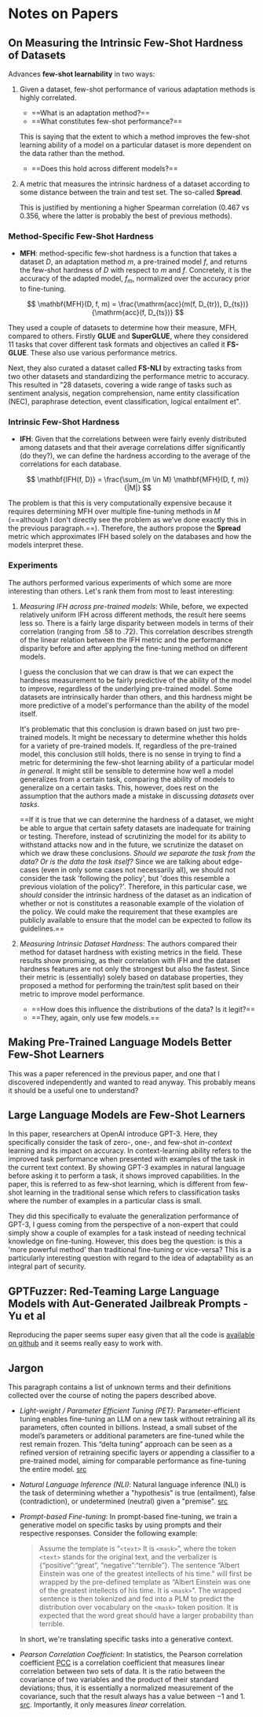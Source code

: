 # Notes on Papers

## On Measuring the Intrinsic Few-Shot Hardness of Datasets

Advances **few-shot learnability** in two ways:

1. Given a dataset, few-shot performance of various adaptation methods is highly
   correlated.

   - ==What is an adaptation method?==
   - ==What constitutes few-shot performance?==

   This is saying that the extent to which a method improves the few-shot
   learning ability of a model on a particular dataset is more dependent on the
   data rather than the method.

   - ==Does this hold across different models?==

2. A metric that measures the intrinsic hardness of a dataset according to some
   distance between the train and test set. The so-called **Spread**.

   This is justified by mentioning a higher Spearman correlation (0.467 vs
   0.356, where the latter is probably the best of previous methods).

### Method-Specific Few-Shot Hardness

- **MFH**: method-specific few-shot hardness is a function that takes a dataset
  $D$, an adaptation method $m$, a pre-trained model $f$, and returns the
  few-shot hardness of $D$ with respect to $m$ and $f$. Concretely, it is the
  accuracy of the adapted model, $f_m$, normalized over the accuracy prior to fine-tuning.

  $$ \mathbf{MFH}(D, f, m) = \frac{\mathrm{acc}(m(f, D_{tr}), D_{ts})}{\mathrm{acc}(f, D_{ts})} $$

They used a couple of datasets to determine how their measure, MFH, compared to
others. Firstly **GLUE** and **SuperGLUE**, where they considered 11 tasks that
cover different task formats and objectives an called it **FS-GLUE**. These also
use various performance metrics.

Next, they also curated a dataset called **FS-NLI** by extracting tasks from two
other datasets and standardizing the performance metric to accuracy. This
resulted in "28 datasets, covering a wide range of tasks such as sentiment
analysis, negation comprehension, name entity classification (NEC), paraphrase
detection, event classification, logical entailment et".

### Intrinsic Few-Shot Hardness

- **IFH**: Given that the correlations between were fairly evenly distributed
  among datasets and that their average correlations differ significantly (do
  they?), we can define the hardness according to the average of the
  correlations for each database.

  $$ \mathbf{IFH(f, D)} = \frac{\sum_{m \in M} \mathbf{MFH}(D, f, m)}{|M|} $$

The problem is that this is very computationally expensive because it requires
determining MFH over multiple fine-tuning methods in $M$ (==although I don't
directly see the problem as we've done exactly this in the previous
paragraph.==). Therefore, the authors propose the **Spread** metric which
approximates IFH based solely on the databases and how the models interpret
these.

### Experiments

The authors performed various experiments of which some are more interesting
than others. Let's rank them from most to least interesting:

1. _Measuring IFH across pre-trained models_: While, before, we expected
   relatively uniform IFH across different methods, the result here seems less
   so. There is a fairly large disparity between models in terms of their
   correlation (ranging from .58 to .72). This correlation describes strength of
   the linear relation between the IFH metric and the performance disparity
   before and after applying the fine-tuning method on different models.

   I guess the conclusion that we can draw is that we can expect the hardness
   measurement to be fairly predictive of the ability of the model to improve,
   regardless of the underlying pre-trained model. Some datasets are
   intrinsically harder than others, and this hardness might be more predictive
   of a model's performance than the ability of the model itself.

   It's problematic that this conclusion is drawn based on just two
   pre-trained models. It might be necessary to determine whether this holds
   for a variety of pre-trained models. If, regardless of the pre-trained
   model, this conclusion still holds, there is no sense in trying to find a
   metric for determining the few-shot learning ability of a particular model
   _in general_. It might still be sensible to determine how well a model
   generalizes from a certain task, comparing the ability of models to
   generalize on a certain tasks. This, however, does rest on the assumption
   that the authors made a mistake in discussing _datasets_ over _tasks_.

   ==If it is true that we can determine the hardness of a dataset, we might be
   able to argue that certain safety datasets are inadequate for training or
   testing. Therefore, instead of scrutinizing the model for its ability to
   withstand attacks now and in the future, we scrutinize the dataset on which
   we draw these conclusions. _Should we separate the task from the data? Or is
   the data the task itself?_ Since we are talking about edge-cases (even in
   only some cases not necessarily all), we should not consider the task
   'following the policy', but 'does this resemble a previous violation of the
   policy?'. Therefore, in this particular case, we _should_ consider the
   intrinsic hardness of the dataset as an indication of whether or not is
   constitutes a reasonable example of the violation of the policy. We could
   make the requirement that these examples are publicly available to ensure
   that the model can be expected to follow its guidelines.==

2. _Measuring Intrinsic Dataset Hardness_: The authors compared their method for
   dataset hardness with existing metrics in the field. These results show
   promising, as their correlation with IFH and the dataset hardness features
   are not only the strongest but also the fastest. Since their metric is
   (essentially) solely based on database properties, they proposed a method for
   performing the train/test split based on their metric to improve model
   performance.

   - ==How does this influence the distributions of the data? Is it legit?==
   - ==They, again, only use few models.==

## Making Pre-Trained Language Models Better Few-Shot Learners

This was a paper referenced in the previous paper, and one that I discovered
independently and wanted to read anyway. This probably means it should be a
useful one to understand?

## Large Language Models are Few-Shot Learners

In this paper, researchers at OpenAI introduce GPT-3. Here, they specifically
consider the task of zero-, one-, and few-shot _in-context_ learning and its
impact on accuracy. In context-learning ability refers to the improved task
performance when presented with examples of the task in the current text
context. By showing GPT-3 examples in natural language before asking it to
perform a task, it shows improved capabilities. In the paper, this is referred
to as few-shot learning, which is different from few-shot learning in the
traditional sense which refers to classification tasks where the number of
examples in a particular class is small.

They did this specifically to evaluate the generalization performance of GPT-3,
I guess coming from the perspective of a non-expert that could simply show a
couple of examples for a task instead of needing technical knowledge on
fine-tuning. However, this does beg the question: is this a 'more powerful
method' than traditional fine-tuning or vice-versa? This is a particularly
interesting question with regard to the idea of adaptability as an integral part
of security.

## GPTFuzzer: Red-Teaming Large Language Models with Aut-Generated Jailbreak Prompts - Yu et al

Reproducing the paper seems super easy given that all the code is [available on
github](https://github.com/sherdencooper/GPTFuzz) and it seems really easy to
work with.

## Jargon

This paragraph contains a list of unknown terms and their definitions collected
over the course of noting the papers described above.

- _Light-weight / Parameter Efficient Tuning (PET)_: Parameter-efficient tuning
  enables fine-tuning an LLM on a new task without retraining all its
  parameters, often counted in billions. Instead, a small subset of the model’s
  parameters or additional parameters are fine-tuned while the rest remain
  frozen. This “delta tuning” approach can be seen as a refined version of
  retraining specific layers or appending a classifier to a pre-trained model,
  aiming for comparable performance as fine-tuning the entire model.
  [src](https://medium.com/data-from-the-trenches/parameter-efficient-llm-fine-tuning-2577d93cd9e0)

- _Natural Language Inference (NLI)_: Natural language inference (NLI) is the
  task of determining whether a "hypothesis" is true (entailment), false
  (contradiction), or undetermined (neutral) given a "premise".
  [src](https://paperswithcode.com/task/natural-language-inference/latest)

- _Prompt-based Fine-tuning_: In prompt-based fine-tuning, we train a generative
  model on specific tasks by using prompts and their respective responses.
  Consider the following example:

  > Assume the template is “`<text>` It is `<mask>`”, where the token `<text>`
  > stands for the original text, and the verbalizer is {“positive”:“great”,
  > “negative”:“terrible”}. The sentence “Albert Einstein was one of the
  > greatest intellects of his time.” will first be wrapped by the pre-defined
  > template as “Albert Einstein was one of the greatest intellects of his
  > time. It is `<mask>`”. The wrapped sentence is then tokenized and fed into a
  > PLM to predict the distribution over vocabulary on the `<mask>` token
  > position. It is expected that the word great should have a larger
  > probability than terrible.

  In short, we're translating specific tasks into a generative context.

- _Pearson Correlation Coefficient_: In statistics, the Pearson correlation
  coefficient [PCC](a) is a correlation coefficient that measures linear
  correlation between two sets of data. It is the ratio between the covariance
  of two variables and the product of their standard deviations; thus, it is
  essentially a normalized measurement of the covariance, such that the result
  always has a value between −1 and 1.
  [src](https://en.wikipedia.org/wiki/Pearson_correlation_coefficient).
  Importantly, it only measures _linear_ correlation.
